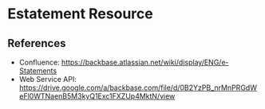 # Estatement Resource

## References

* Confluence: https://backbase.atlassian.net/wiki/display/ENG/e-Statements
* Web Service API: https://drive.google.com/a/backbase.com/file/d/0B2YzPB_nrMnPRGdWeFl0WTNaenB5M3kyQ1Exc1FXZUp4MktN/view
